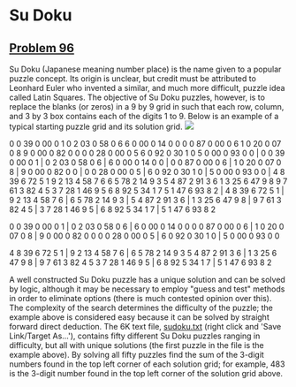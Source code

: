 # Su Doku
## [Problem 96](https://projecteuler.net/problem=96)
Su Doku (Japanese meaning number place) is the name given to a popular puzzle concept. Its origin is unclear, but credit must be attributed to Leonhard Euler who invented a similar, and much more difficult, puzzle idea called Latin Squares. The objective of Su Doku puzzles, however, is to replace the blanks (or zeros) in a 9 by 9 grid in such that each row, column, and 3 by 3 box contains each of the digits 1 to 9. Below is an example of a typical starting puzzle grid and its solution grid.
![](https://projecteuler.net/images/spacer.gif)

0 0 39 0 00 0 1
0 2 03 0 58 0 6
6 0 00 0 14 0 0
0 0 87 0 00 0 6
1 0 20 0 07 0 8
9 0 00 0 82 0 0
0 0 28 0 00 0 5
6 0 92 0 30 1 0
5 0 00 0 93 0 0
 | 0 0 39 0 00 0 1 | 0 2 03 0 58 0 6 | 6 0 00 0 14 0 0 | 0 0 87 0 00 0 6 | 1 0 20 0 07 0 8 | 9 0 00 0 82 0 0 | 0 0 28 0 00 0 5 | 6 0 92 0 30 1 0 | 5 0 00 0 93 0 0 | 
4 8 39 6 72 5 1
9 2 13 4 58 7 6
6 5 78 2 14 9 3
5 4 87 2 91 3 6
1 3 25 6 47 9 8
9 7 61 3 82 4 5
3 7 28 1 46 9 5
6 8 92 5 34 1 7
5 1 47 6 93 8 2
 | 4 8 39 6 72 5 1 | 9 2 13 4 58 7 6 | 6 5 78 2 14 9 3 | 5 4 87 2 91 3 6 | 1 3 25 6 47 9 8 | 9 7 61 3 82 4 5 | 3 7 28 1 46 9 5 | 6 8 92 5 34 1 7 | 5 1 47 6 93 8 2

0 0 39 0 00 0 1 | 0 2 03 0 58 0 6 | 6 0 00 0 14 0 0
0 0 87 0 00 0 6 | 1 0 20 0 07 0 8 | 9 0 00 0 82 0 0
0 0 28 0 00 0 5 | 6 0 92 0 30 1 0 | 5 0 00 0 93 0 0




















4 8 39 6 72 5 1 | 9 2 13 4 58 7 6 | 6 5 78 2 14 9 3
5 4 87 2 91 3 6 | 1 3 25 6 47 9 8 | 9 7 61 3 82 4 5
3 7 28 1 46 9 5 | 6 8 92 5 34 1 7 | 5 1 47 6 93 8 2



















A well constructed Su Doku puzzle has a unique solution and can be solved by logic, although it may be necessary to employ "guess and test" methods in order to eliminate options (there is much contested opinion over this). The complexity of the search determines the difficulty of the puzzle; the example above is considered easy because it can be solved by straight forward direct deduction.
The 6K text file, [sudoku.txt](project/resources/p096_sudoku.txt) (right click and 'Save Link/Target As...'), contains fifty different Su Doku puzzles ranging in difficulty, but all with unique solutions (the first puzzle in the file is the example above).
By solving all fifty puzzles find the sum of the 3-digit numbers found in the top left corner of each solution grid; for example, 483 is the 3-digit number found in the top left corner of the solution grid above.
